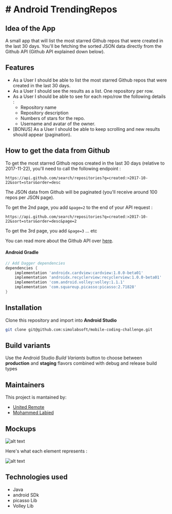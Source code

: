 # # Android TrendingRepos

## Idea of the App 
A small app that will list the most starred Github repos that were created in the last 30 days. 
You'll be fetching the sorted JSON data directly from the Github API (Github API explained down below). 

## Features
* As a User I should be able to list the most starred Github repos that were created in the last 30 days. 
* As a User I should see the results as a list. One repository per row. 
* As a User I should be able to see for each repo/row the following details :
  * Repository name
  * Repository description 
  * Numbers of stars for the repo. 
  * Username and avatar of the owner. 
* [BONUS] As a User I should be able to keep scrolling and new results should appear (pagination).

## How to get the data from Github 
To get the most starred Github repos created in the last 30 days (relative to 2017-11-22), you'll need to call the following endpoint : 

`https://api.github.com/search/repositories?q=created:>2017-10-22&sort=stars&order=desc`

The JSON data from Github will be paginated (you'll receive around 100 repos per JSON page). 

To get the 2nd page, you add `&page=2` to the end of your API request : 

`https://api.github.com/search/repositories?q=created:>2017-10-22&sort=stars&order=desc&page=2`

To get the 3rd page, you add `&page=3` ... etc

You can read more about the Github API over [here](https://developer.github.com/v3/search/#search-repositories
).

#### Android Gradle
```groovy
// Add Dagger dependencies
dependencies {
    implementation 'androidx.cardview:cardview:1.0.0-beta01'
    implementation 'androidx.recyclerview:recyclerview:1.0.0-beta01'
    implementation 'com.android.volley:volley:1.1.1'
    implementation 'com.squareup.picasso:picasso:2.71828'
}
```

## Installation
Clone this repository and import into **Android Studio**
```bash
git clone git@github.com:simolabsoft/mobile-coding-challenge.git
```
## Build variants
Use the Android Studio *Build Variants* button to choose between **production** and **staging** flavors combined with debug and release build types

## Maintainers
This project is mantained by:
* [United Remote](https://github.com/hiddenfounders)
* [Mohammed Labied](https://github.com/simolabsoft)

## Mockups
![alt text](https://raw.githubusercontent.com/hiddenfounders/mobile-coding-challenge/master/mockup.png)

Here's what each element represents : 

![alt text](https://raw.githubusercontent.com/hiddenfounders/mobile-coding-challenge/master/row-explained.png)


## Technologies used
- Java 
- android SDk
- picasso Lib
- Volley Lib



